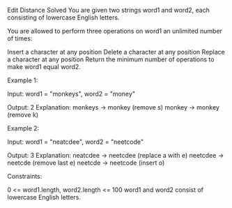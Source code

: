 Edit Distance
Solved 
You are given two strings word1 and word2, each consisting of lowercase English letters.

You are allowed to perform three operations on word1 an unlimited number of times:

Insert a character at any position
Delete a character at any position
Replace a character at any position
Return the minimum number of operations to make word1 equal word2.

Example 1:

Input: word1 = "monkeys", word2 = "money"

Output: 2
Explanation:
monkeys -> monkey (remove s)
monkey -> monkey (remove k)

Example 2:

Input: word1 = "neatcdee", word2 = "neetcode"

Output: 3
Explanation:
neatcdee -> neetcdee (replace a with e)
neetcdee -> neetcde (remove last e)
neetcde -> neetcode (insert o)

Constraints:

0 <= word1.length, word2.length <= 100
word1 and word2 consist of lowercase English letters.

